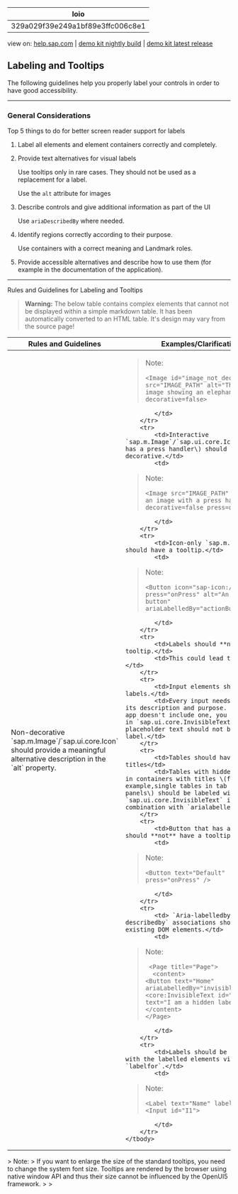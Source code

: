 | loio |
| -----|
| 329a029f39e249a1bf89e3ffc006c8e1 |

<div id="loio">

view on: [help.sap.com](https://help.sap.com/viewer/DRAFT/3237636b137e43519a20ad5513c49ccb/latest/en-US/329a029f39e249a1bf89e3ffc006c8e1.html) | [demo kit nightly build](https://openui5nightly.hana.ondemand.com/#/topic/329a029f39e249a1bf89e3ffc006c8e1) | [demo kit latest release](https://openui5.hana.ondemand.com/#/topic/329a029f39e249a1bf89e3ffc006c8e1)</div>
<!-- loio329a029f39e249a1bf89e3ffc006c8e1 -->

## Labeling and Tooltips

The following guidelines help you properly label your controls in order to have good accessibility.

***

<a name="loio329a029f39e249a1bf89e3ffc006c8e1__section_ujj_dpb_t2b"/>

### General Considerations

Top 5 things to do for better screen reader support for labels

1.  Label all elements and element containers correctly and completely.

2.  Provide text alternatives for visual labels

    Use tooltips only in rare cases. They should not be used as a replacement for a label.

    Use the `alt` attribute for images

3.  Describe controls and give additional information as part of the UI

    Use `ariaDescribedBy` where needed.

4.  Identify regions correctly according to their purpose.

    Use containers with a correct meaning and Landmark roles.

5.  Provide accessible alternatives and describe how to use them \(for example in the documentation of the application\).


***

Rules and Guidelines for Labeling and Tooltips<a name="loio329a029f39e249a1bf89e3ffc006c8e1__table_vzj_4r3_5s"/>

 > **Warning:** The below table contains complex elements that cannot not be displayed within a simple markdown table. It has been automatically converted to an HTML table. It's design may vary from the source page!

<table>
	<thead>
		<tr>
			<th>Rules and Guidelines</th>
			<th>Examples/Clarification</th>
		</tr>
	</thead>
	<tbody>
		<tr>
			<td>Non-decorative `sap.m.Image`/`sap.ui.core.Icon` should provide a meaningful alternative description in the `alt` property.</td>
			<td>

 > Note:
 > ```
 > <Image id="image_not_decorative" src="IMAGE_PATH" alt="This is an image showing an elephant" decorative=false>
 > ```
			</td>
		</tr>
		<tr>
			<td>Interactive `sap.m.Image`/`sap.ui.core.Icon` \(that has a press handler\) should not be decorative.</td>
			<td>

 > Note:
 > ```
 > <Image src="IMAGE_PATH" alt="This is an image with a press handler" decorative=false press=onImagePress>
 > ```
			</td>
		</tr>
		<tr>
			<td>Icon-only `sap.m.Button` should have a tooltip.</td>
			<td>

 > Note:
 > ```
 > <Button icon="sap-icon://action" press="onPress" alt="An action button" ariaLabelledBy="actionButtonLabel"/>
 > ```
			</td>
		</tr>
		<tr>
			<td>Labels should **not** have a tooltip.</td>
			<td>This could lead to ambiguity.</td>
		</tr>
		<tr>
			<td>Input elements should have labels.</td>
			<td>Every input needs a label for its description and purpose. Even if the app doesn't include one, you can set one in `sap.ui.core.InvisibleText`. The placeholder text should not be used as a label.</td>
		</tr>
		<tr>
			<td>Tables should have titles</td>
			<td>Tables with hidden titles or in containers with titles \(for example,single tables in tab strip panels\) should be labeled with `sap.ui.core.InvisibleText` in combination with `arialabelledby`.</td>
		</tr>
		<tr>
			<td>Button that has a text, should **not** have a tooltip.</td>
			<td>

 > Note:
 > ```
 > <Button text="Default" press="onPress" />
 > ```
			</td>
		</tr>
		<tr>
			<td> `Aria-labelledby` and `aria-describedby` associations should point to existing DOM elements.</td>
			<td>

 > Note:
 > ```
 >  <Page title="Page">
 >   <content>   
 > <Button text="Home" ariaLabelledBy="invisibleId"/>   
 > <core:InvisibleText id="invisibleId" text="I am a hidden label"/>  
 > </content> 
 > </Page>
 > ```
			</td>
		</tr>
		<tr>
			<td>Labels should be connected with the labelled elements via `labelfor`.</td>
			<td>

 > Note:
 > ```
 > <Label text="Name" labelFor="I1"> 
 > <Input id="I1">
 > ```
			</td>
		</tr>
	</tbody>
</table>
> Note:
> If you want to enlarge the size of the standard tooltips, you need to change the system font size. Tooltips are rendered by the browser using native window API and thus their size cannot be influenced by the OpenUI5 framework.
> 
> 

